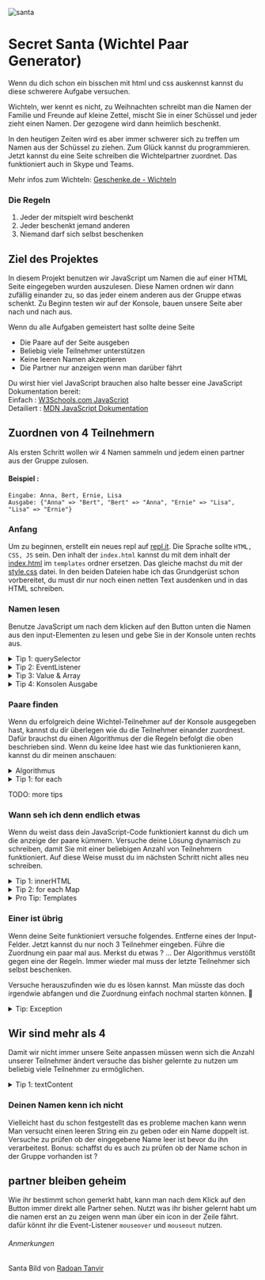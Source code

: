 ![santa]
# Secret Santa (Wichtel Paar Generator)
Wenn du dich schon ein bisschen mit html und css auskennst kannst du diese schwerere Aufgabe versuchen.

Wichteln, wer kennt es nicht, zu Weihnachten schreibt man die Namen der Familie und Freunde auf 
kleine Zettel, mischt Sie in einer Schüssel und jeder zieht einen Namen. Der gezogene wird dann heimlich beschenkt.

In den heutigen Zeiten wird es aber immer schwerer sich zu treffen um Namen aus der Schüssel zu ziehen.
Zum Glück kannst du programmieren. Jetzt kannst du eine Seite schreiben die Wichtelpartner zuordnet.
Das funktioniert auch in Skype und Teams.

Mehr infos zum Wichteln: [Geschenke.de - Wichteln](https://www.geschenke.de/magazin-wichteln/)

### Die Regeln
1. Jeder der mitspielt wird beschenkt
2. Jeder beschenkt jemand anderen
3. Niemand darf sich selbst beschenken

## Ziel des Projektes
In diesem Projekt benutzen wir JavaScript um Namen die auf einer HTML Seite eingegeben wurden auszulesen.
Diese Namen ordnen wir dann zufällig einander zu, so das jeder einem anderen aus der Gruppe etwas schenkt.
Zu Beginn testen wir auf der Konsole, bauen unsere Seite aber nach und nach aus.

Wenn du alle Aufgaben gemeistert hast sollte deine Seite
* Die Paare auf der Seite ausgeben
* Beliebig viele Teilnehmer unterstützen
* Keine leeren Namen akzeptieren
* Die Partner nur anzeigen wenn man darüber fährt

Du wirst hier viel JavaScript brauchen also halte besser eine JavaScript Dokumentation bereit:  
Einfach : [W3Schools.com JavaScript](https://www.w3schools.com/js/default.asp)  
Detailiert : [MDN JavaScript Dokumentation](https://developer.mozilla.org/de/docs/Web/JavaScript)  


## Zuordnen von 4 Teilnehmern

Als ersten Schritt wollen wir 4 Namen sammeln und jedem einen partner aus der Gruppe zulosen.

#### Beispiel :  
```
Eingabe: Anna, Bert, Ernie, Lisa  
Ausgabe: {"Anna" => "Bert", "Bert" => "Anna", "Ernie" => "Lisa", "Lisa" => "Ernie"}
```

### Anfang
Um zu beginnen, erstellt ein neues repl auf [repl.it](https://repl.it). Die Sprache sollte `HTML, CSS, JS` sein.
Den inhalt der `index.html` kannst du mit dem inhalt der [index.html](templates/index.html) im `templates` ordner ersetzen. Das gleiche machst du mit der [style.css](templates/style.css) datei. In den beiden Dateien habe ich das Grundgerüst schon vorbereitet, du must dir nur noch einen netten Text ausdenken und in das HTML schreiben.

### Namen lesen
Benutze JavaScript um nach dem klicken auf den Button unten die Namen aus den input-Elementen zu lesen und gebe Sie in der Konsole unten rechts aus.

<details>
  <summary>Tip 1: querySelector</summary>

  Die `querySelector` Funktion und einen `EventListener` könnten bei dieser Aufgabe hilfreich sein.

  ### querySelector
  Die `querySelector` Funktion gibt dir das erste Element das zu deiner Suche passt. Als parameter übergibst du dabei einen [CSS Selector](https://www.w3schools.com/cssref/css_selectors.asp) als String. 
  Falls du einen Array mit allen passenden Elementen haben möchtest benutze die `querySelectorAll` Funktion.
  ```html
  <input type="text" class="wichtel"></input>
  <input type="text" class="wichtel"></input>
  <input type="text" class="wichtel"></input>
  <button class="myButton">Drück mich</button>
  ```

  ```javascript
  const button = document.querySelector(".myButton");
  const wichtel = document.querySelectorAll(".wichtel");
  ```
</details>
<details>
  <summary>Tip 2: EventListener</summary>

  ### EventListener
  Ein EventListener wird aufgerufen wenn du bestimmte Aktionen auf deiner Seite machst. So kannst du fest legen das eine Funktion aufgerufen wird wenn du auf etwas klickst. 
  EventListener funktionieren nicht nur mit Buttons sondern mit allen HTML Elementen.  
  Der erste Parameter gibt die Aktion an z.b. "click" für einen Mausklick.  
  Der zweite Parameter gibt die funktion an, die dann aufgerufen wird.  
  Parameter brauch ihr nicht angeben, JavaScript übergibt der Funktion immer das event objekt.
  ```javascript
  button.addEventListener("click", tueEtwas);

  function tueEtwas(event){
    event.preventDefault();
    // hier dein code
  }
  ```
</details>
<details>
  <summary>Tip 3: Value & Array</summary>
  
  ### Value und Array
  Um die Namen zu lesen kannst du die `value` Eigenschaft von input-Elementen nutzen. 
  Denke daran das du mehrere Namen sammeln must, dafür ist ein einem `Array` gut geeignet.
  ```javascript
  let alleWichtelNamen = []; // Array initialisieren
  // ... dein code ...
  let wichtelName = myInput.value; // Namen auslesen
  alleWichtelNamen.push(wichtelName); // Namen an Array anhängen
  ```
</details>
<details>
  <summary>Tip 4: Konsolen Ausgabe</summary>

  ### Konsolen Ausgabe
  Mit `console.log(...)` kannst du etwas in die schwarze Konsole unten rechts schreiben. damit kannst du schnell testen ob dein JavaScript funktioniert.
  ```javascript
  console.log("Der name des wichtels ist " + wichtelName);
  ```
</details>

### Paare finden
Wenn du erfolgreich deine Wichtel-Teilnehmer auf der Konsole ausgegeben hast, kannst du dir überlegen wie du die Teilnehmer einander zuordnest. 
Dafür brauchst du einen Algorithmus der die Regeln befolgt die oben beschrieben sind. Wenn du keine Idee hast wie das funktionieren kann, kannst du dir meinen anschauen:
<details>
  <summary>Algorithmus</summary>
  
  ```
  Input : teilnehmerliste
  Initialisiere MAP;
  Initialisiere TEILNEHMERLISTEKOPIE;
  
  FÜR TEILNEHMER in teilnehmerliste  
    Initialisiere INDEX;
    Initialisiere ZÄHLER = 0;
    Initialisiere PARTNER;
    TUE
      INDEX = zufallszahl 0 - TEILNEHMERLISTEKOPIE.anzahl
      PARTNER = TEILNEHMERLISTEKOPIE[index]
      ZÄHLER + 1
    SOLANGE PARTNER == TEILNEHMER && ZÄHLER <= 100
    entferne PARTNER von TEILNEHMERLISTEKOPIE
  ENDE
  ```
</details>
<details>
  <summary>Tip 1: for each</summary>

  ### ForEach
  Vielleicht kennst du schon `for` Schleifen. Wusstest du das es eine vereinfachte Variante fŕ Arrays gibt?
  Wenn du deine Teilnehmer in einem Array gespeichert hast kannst du hiermit ganz einfach durch deine Teilnehmer gehen.

  ```javascript
  const teilnehmer = ['Bernd','Lisa','Klaus','Lara'];

  for (const tn in teilnehmer) {
    console.log(tn);
    /*
      Ausgabe:
        Bernd
        Lisa
        Klaus
        Lara
    */
  }
  ```
</details>

TODO: more tips

### Wann seh ich denn endlich etwas
Wenn du weist dass dein JavaScript-Code funktioniert kannst du dich um die anzeige der paare kümmern.
Versuche deine Lösung dynamisch zu schreiben, damit Sie mit einer beliebigen Anzahl von Teilnehmern funktioniert. Auf diese Weise musst du im nächsten Schritt nicht alles neu schreiben.   

<details>
  <summary>Tip 1: innerHTML</summary>

  ### innerHTML
  HTML elemente haben in JavaScript die Eigenschaft `innerHTML`. der typ dieser Eigenschaft ist String.
  änderst du diesen String, ändert sich auch sofort die Anzeige auf der Website.

  ```javascript
  const liste = document.querySelector(".liste");

  function schreibeInListe(){
    liste.innerHTML += `<div class="paar">...</div>`
  }
  ```
</details>
<details>
  <summary>Tip 2: for each Map</summary>

  ### ForEach mit Map
  Du kennst bestimmt schon den `ForEach` block der dir dabei hilft durch einen Array zu laufen.
  Das geht auch mit einer Map

  ```javascript
  const wichtelPaare = new Map();

  for (const paar in wichtelPaare) {
    let wichtel = paar[0]; // key
    let partner = paar[1]; // value
  }
  ```
</details>
<details>
  <summary>Pro Tip: Templates</summary>

  ### Templates
  Du kannst dir die Arbeit einfacher machen in dem du dir einfach Templates anlegst.
  Wenn du vor und hinter einem String in JavaScript einen "BackTick" benutzt __`__.

  ```javascript

  function schreibeInListe(){
    liste.innerHTML += paarHTML(paar[0], paar[1]);
  }

  function paarHTML(wichtel, partner){
    let template = [
      `<div class="paar">`,
        `<span class="wichtel">${wichtel}</span>`,
        `<span class="wichtel">${partner}</span>`,
      `</div>`
    return template.join("\n");
  }
  ```
</details>

### Einer ist übrig
Wenn deine Seite funktioniert versuche folgendes. Entferne eines der Input-Felder.
Jetzt kannst du nur noch 3 Teilnehmer eingeben. Führe die Zuordnung ein paar mal aus.
Merkst du etwas ? ... Der Algorithmus verstößt gegen eine der Regeln.
Immer wieder mal muss der letzte Teilnehmer sich selbst beschenken.

Versuche herauszufinden wie du es lösen kannst. Man müsste das doch irgendwie abfangen und die Zuordnung einfach nochmal starten können. :thinking:

<details>
  <summary>Tip: Exception</summary>

  Ein möglicher Weg dieses Problem zu lösen ist eine Exception.

  ### Exceptions
  Wie in vielen anderen Programmiersprachen kann man in JavaScript "Fehler werfen".
  Im Grunde bedeutet das, dass eine Funktion "geplant" abbricht und das problem zurückmeldet.
  diese Rückmeldung musst du abfangen, sonst bricht das ganze Programm ab und es passiert nichts mehr. 

  ##### Fehler werfen
  ```javascript
  function wichtelZuordnen(){
    // ... code ...
    if(teilnehmer === partner){
      throw new ZuordnungFehlgeschlagenException();
    }
  }

  function ZuordnungFehlgeschlagenException(){
    const name = "ZuordnungFehlgeschlagenException";
    const beschreibung = "Die Teilnehmer konnten nicht den Regeln entsprechend zugeordnet werden"
  }
  ```
  ##### Fehler abfangen
  ```javascript
  function main() {
    // ... code ...
    let wichtelPaare = null;
    try {
      wichtelPaare = wichtelZuordnen();
    } catch (error) {
      if(error instanceof ZuordnungFehlgeschlagenException){
        console.log("Die Zuordnung hat leider nicht funktioniert");
      }
    }
  }
  ```
  Zusammen mit einer `while` Schleife kannst du eine Exception benutzen um das Zuordnen nochmal zu versuchen.
  Denke aber daran einen Zähler zu benutzen, damit dein Programm es nicht unendlich nochmal versucht.
</details>

## Wir sind mehr als 4
Damit wir nicht immer unsere Seite anpassen müssen wenn sich die Anzahl unserer Teilnehmer ändert versuche das bisher gelernte zu nutzen um beliebig viele Teilnehmer zu ermöglichen.

<details>
  <summary>Tip 1: textContent</summary>

  ### textContent
  Du kannst auch aus "normalen" HTML-Elementen text auslesen. Die funktion dafür heißt `textContent`.

  ```html
  <span class="wichtel">Anna</span>
  ```

  ```javascript
  const wichtel = document.querySelector(".wichtel");
  let name = wichtel.textContent;
  ```
</details>



### Deinen Namen kenn ich nicht
Vielleicht hast du schon festgestellt das es probleme machen kann wenn Man versucht einen leeren String ein zu geben oder ein Name doppelt ist. Versuche zu prüfen ob der eingegebene Name leer ist bevor du ihn verarbeitest. Bonus: schaffst du es auch zu prüfen ob der Name schon in der Gruppe vorhanden ist ?

## partner bleiben geheim
Wie ihr bestimmt schon gemerkt habt, kann man nach dem Klick auf den Button immer direkt alle Partner sehen. Nutzt was ihr bisher gelernt habt um die namen erst an zu zeigen wenn man über ein icon in der Zeile fährt. dafür könnt ihr die Event-Listener `mouseover` und `mouseout` nutzen.


###### Anmerkungen

Santa Bild von [Radoan Tanvir](https://pixabay.com/de/users/radoan_tanvir-866268/?utm_source=link-attribution&amp;utm_medium=referral&amp;utm_campaign=image&amp;utm_content=5668363) 

[santa]: https://cdn.pixabay.com/photo/2020/10/19/17/03/santa-claus-5668363_960_720.png
